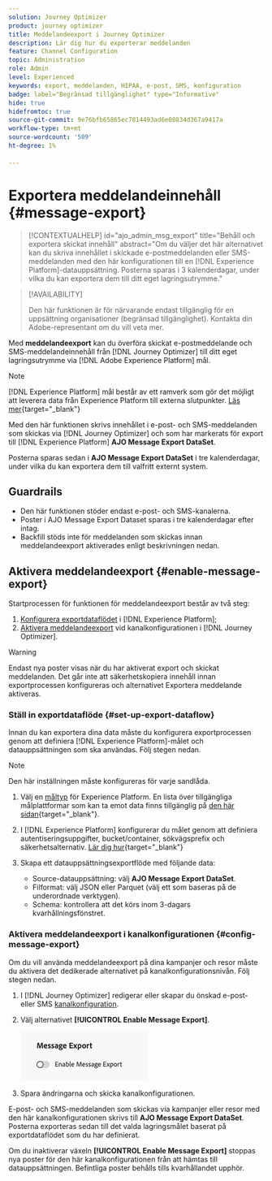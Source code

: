 ```yaml
---
solution: Journey Optimizer
product: journey optimizer
title: Meddelandeexport i Journey Optimizer
description: Lär dig hur du exporterar meddelanden
feature: Channel Configuration
topic: Administration
role: Admin
level: Experienced
keywords: export, meddelanden, HIPAA, e-post, SMS, konfiguration
badge: label="Begränsad tillgänglighet" type="Informative"
hide: true
hidefromtoc: true
source-git-commit: 9e76bfb65865ec7814493ad6e08834d367a9417a
workflow-type: tm+mt
source-wordcount: '509'
ht-degree: 1%

---
```


# Exportera meddelandeinnehåll {#message-export}

>[!CONTEXTUALHELP]
>id="ajo_admin_msg_export"
>title="Behåll och exportera skickat innehåll"
>abstract="Om du väljer det här alternativet kan du skriva innehållet i skickade e-postmeddelanden eller SMS-meddelanden med den här konfigurationen till en [!DNL Experience Platform]-datauppsättning. Posterna sparas i 3 kalenderdagar, under vilka du kan exportera dem till ditt eget lagringsutrymme."

>[!AVAILABILITY]
>
>Den här funktionen är för närvarande endast tillgänglig för en uppsättning organisationer (begränsad tillgänglighet). Kontakta din Adobe-representant om du vill veta mer.

Med **meddelandeexport** kan du överföra skickat e-postmeddelande och SMS-meddelandeinnehåll från [!DNL Journey Optimizer] till ditt eget lagringsutrymme via [!DNL Adobe Experience Platform] mål.

>[!NOTE]
>
>[!DNL Experience Platform] mål består av ett ramverk som gör det möjligt att leverera data från Experience Platform till externa slutpunkter. [Läs mer](https://experienceleague.adobe.com/en/docs/experience-platform/destinations/home){target="_blank"}

Med den här funktionen skrivs innehållet i e-post- och SMS-meddelanden som skickas via [!DNL Journey Optimizer] och som har markerats för export till [!DNL Experience Platform] **AJO Message Export DataSet**.

Posterna sparas sedan i **AJO Message Export DataSet** i tre kalenderdagar, under vilka du kan exportera dem till valfritt externt system.
<!--
## Terminology

* **[!DNL Experience Platform] destinations** - Framework to deliver data out of Experience Platform into external endpoints. [Learn more](https://experienceleague.adobe.com/en/docs/experience-platform/destinations/home){target="_blank"}
* **AJO Message Export Dataset** - An [!DNL Experience Platform] dataset which stores the message content of email and SMS messages sent via [!DNL Journey Optimizer] which have been marked for export.
* **Retention**: Records in the AJO Message Export Dataset are retained for 3 calendar days from ingestion.-->

## Guardrails

* Den här funktionen stöder endast e-post- och SMS-kanalerna.
* Poster i AJO Message Export Dataset sparas i tre kalenderdagar efter intag.
* Backfill stöds inte för meddelanden som skickas innan meddelandeexport aktiverades enligt beskrivningen nedan.

## Aktivera meddelandeexport {#enable-message-export}

Startprocessen för funktionen för meddelandeexport består av två steg:

1. [Konfigurera exportdataflödet](#set-up-export-dataflow) i [!DNL Experience Platform];
1. [Aktivera meddelandeexport](#config-message-export) vid kanalkonfigurationen i [!DNL Journey Optimizer].

>[!WARNING]
>
>Endast nya poster visas när du har aktiverat export och skickat meddelanden. Det går inte att säkerhetskopiera innehåll innan exportprocessen konfigureras och alternativet Exportera meddelande aktiveras.

### Ställ in exportdataflöde {#set-up-export-dataflow}

Innan du kan exportera dina data måste du konfigurera exportprocessen genom att definiera [!DNL Experience Platform]-målet och datauppsättningen som ska användas. Följ stegen nedan.

>[!NOTE]
>
>Den här inställningen måste konfigureras för varje sandlåda.

1. Välj en [måltyp](https://experienceleague.adobe.com/en/docs/experience-platform/destinations/destination-types) för Experience Platform. En lista över tillgängliga målplattformar som kan ta emot data finns tillgänglig på [den här sidan](https://experienceleague.adobe.com/en/docs/experience-platform/destinations/catalog/overview){target="_blank"}.

1. I [!DNL Experience Platform] konfigurerar du målet genom att definiera autentiseringsuppgifter, bucket/container, sökvägsprefix och säkerhetsalternativ. [Lär dig hur](https://experienceleague.adobe.com/en/docs/experience-platform/destinations/ui/activate/export-datasets){target="_blank"}

1. Skapa ett datauppsättningsexportflöde med följande data:

   * Source-datauppsättning: välj **AJO Message Export DataSet**.
   * Filformat: välj JSON eller Parquet (välj ett som baseras på de underordnade verktygen).
   * Schema: kontrollera att det körs inom 3-dagars kvarhållningsfönstret.

### Aktivera meddelandeexport i kanalkonfigurationen {#config-message-export}

Om du vill använda meddelandeexport på dina kampanjer och resor måste du aktivera det dedikerade alternativet på kanalkonfigurationsnivån. Följ stegen nedan.

1. I [!DNL Journey Optimizer] redigerar eller skapar du önskad e-post- eller SMS [kanalkonfiguration](channel-surfaces.md#create-channel-surface).

1. Välj alternativet **[!UICONTROL Enable Message Export]**.

   ![](assets/config-message-export.png)

1. Spara ändringarna och skicka kanalkonfigurationen.

E-post- och SMS-meddelanden som skickas via kampanjer eller resor med den här kanalkonfigurationen skrivs till **AJO Message Export DataSet**. Posterna exporteras sedan till det valda lagringsmålet baserat på exportdataflödet som du har definierat.

Om du inaktiverar växeln **[!UICONTROL Enable Message Export]** stoppas nya poster för den här kanalkonfigurationen från att hämtas till datauppsättningen. Befintliga poster behålls tills kvarhållandet upphör.


